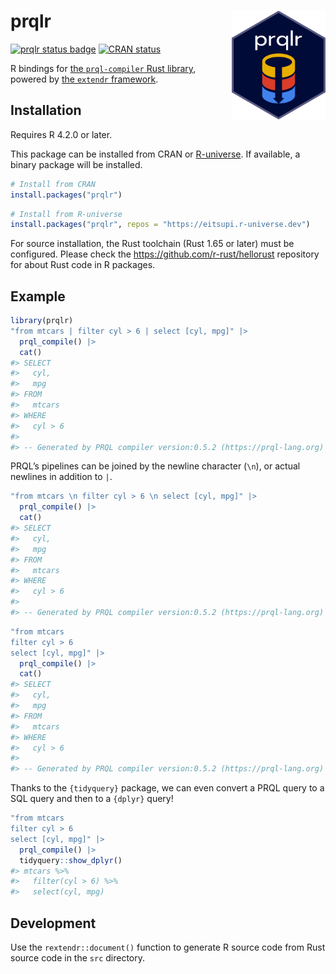 
<!-- README.md is generated from README.Rmd. Please edit that file -->

# prqlr <img src="man/figures/logo.png" align="right" width="150"/>

<!-- badges: start -->

[![prqlr status
badge](https://eitsupi.r-universe.dev/badges/prqlr)](https://eitsupi.r-universe.dev)
[![CRAN
status](https://www.r-pkg.org/badges/version/prqlr)](https://CRAN.R-project.org/package=prqlr)
<!-- badges: end -->

R bindings for [the `prql-compiler` Rust
library](https://github.com/prql/prql), powered by [the `extendr`
framework](https://extendr.github.io/).

## Installation

Requires R 4.2.0 or later.

This package can be installed from CRAN or
[R-universe](https://eitsupi.r-universe.dev/prqlr). If available, a
binary package will be installed.

``` r
# Install from CRAN
install.packages("prqlr")
```

``` r
# Install from R-universe
install.packages("prqlr", repos = "https://eitsupi.r-universe.dev")
```

For source installation, the Rust toolchain (Rust 1.65 or later) must be
configured. Please check the <https://github.com/r-rust/hellorust>
repository for about Rust code in R packages.

## Example

``` r
library(prqlr)
"from mtcars | filter cyl > 6 | select [cyl, mpg]" |>
  prql_compile() |>
  cat()
#> SELECT
#>   cyl,
#>   mpg
#> FROM
#>   mtcars
#> WHERE
#>   cyl > 6
#> 
#> -- Generated by PRQL compiler version:0.5.2 (https://prql-lang.org)
```

PRQL’s pipelines can be joined by the newline character (`\n`), or
actual newlines in addition to `|`.

``` r
"from mtcars \n filter cyl > 6 \n select [cyl, mpg]" |>
  prql_compile() |>
  cat()
#> SELECT
#>   cyl,
#>   mpg
#> FROM
#>   mtcars
#> WHERE
#>   cyl > 6
#> 
#> -- Generated by PRQL compiler version:0.5.2 (https://prql-lang.org)
```

``` r
"from mtcars
filter cyl > 6
select [cyl, mpg]" |>
  prql_compile() |>
  cat()
#> SELECT
#>   cyl,
#>   mpg
#> FROM
#>   mtcars
#> WHERE
#>   cyl > 6
#> 
#> -- Generated by PRQL compiler version:0.5.2 (https://prql-lang.org)
```

Thanks to the `{tidyquery}` package, we can even convert a PRQL query to
a SQL query and then to a `{dplyr}` query!

``` r
"from mtcars
filter cyl > 6
select [cyl, mpg]" |>
  prql_compile() |>
  tidyquery::show_dplyr()
#> mtcars %>%
#>   filter(cyl > 6) %>%
#>   select(cyl, mpg)
```

## Development

Use the `rextendr::document()` function to generate R source code from
Rust source code in the `src` directory.
